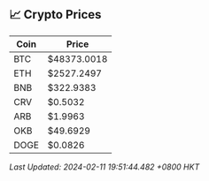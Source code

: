 ## 📈 Crypto Prices

| Coin | Price |
| ---- | ----- |
| BTC | $48373.0018 |
| ETH | $2527.2497 |
| BNB | $322.9383 |
| CRV | $0.5032 |
| ARB | $1.9963 |
| OKB | $49.6929 |
| DOGE | $0.0826 |

_Last Updated: 2024-02-11 19:51:44.482 +0800 HKT_